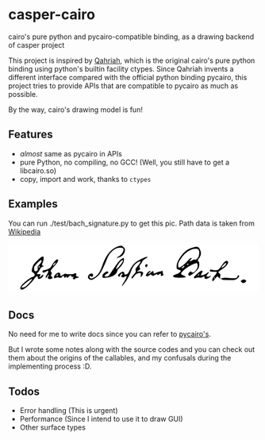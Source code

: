 # casper-cairo
cairo's pure python and pycairo-compatible binding, as a drawing backend of casper project

This project is inspired by [Qahriah](https://github.com/ldo/qahirah), which is the original cairo's pure python binding using python's builtin facility ctypes. Since Qahriah invents a different interface compared with the official python binding pycairo, this project tries to provide APIs that are compatible to pycairo as much as possible.

By the way, cairo's drawing model is fun!

## Features

- *almost* same as pycairo in APIs
- pure Python, no compiling, no GCC! (Well, you still have to get a libcairo.so)
- copy, import and work, thanks to `ctypes`

## Examples

You can run ./test/bach_signature.py to get this pic. Path data is taken from [Wikipedia](https://commons.wikimedia.org/wiki/File:Johann_Sebastian_Bach_signature.svg)

![Bach's Signature](/test/bach_signature.png)

## Docs

No need for me to write docs since you can refer to [pycairo's](http://cairographics.org/documentation/pycairo/3/reference).

But I wrote some notes along with the source codes and you can check out them about the origins of the callables, and my confusals during the implementing process :D.

## Todos

- Error handling (This is urgent)
- Performance (Since I intend to use it to draw GUI)
- Other surface types